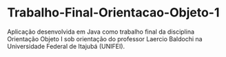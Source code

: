 # Trabalho-Final-Orientacao-Objeto-1
Aplicação desenvolvida em Java como trabalho final da disciplina Orientação Objeto I sob orientação do professor Laercio Baldochi na Universidade Federal de Itajubá (UNIFEI).
